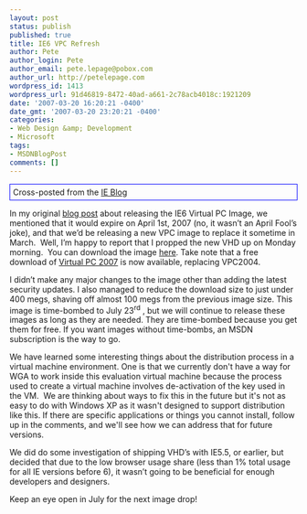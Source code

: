 ```yaml
---
layout: post
status: publish
published: true
title: IE6 VPC Refresh
author: Pete
author_login: Pete
author_email: pete.lepage@pobox.com
author_url: http://petelepage.com
wordpress_id: 1413
wordpress_url: 91d46819-8472-40ad-a661-2c78acb4018c:1921209
date: '2007-03-20 16:20:21 -0400'
date_gmt: '2007-03-20 23:20:21 -0400'
categories:
- Web Design &amp; Development
- Microsoft
tags:
- MSDNBlogPost
comments: []
---
```

<p style="border: blue 1px solid; padding: 5px;">Cross-posted from the <a href="http://blogs.msdn.com/ie/archive/2007/03/20/ie6-vpc-refresh-now-available.aspx">IE Blog</a></p>
<p>In my original <a href="http://blogs.msdn.com/ie/archive/2006/11/30/ie6-and-ie7-running-on-a-single-machine.aspx">blog post</a> about releasing the IE6 Virtual PC Image, we mentioned that it would expire on April 1st, 2007 (no, it wasn’t an April Fool’s joke), and that we’d be releasing a new VPC image to replace it sometime in March.  Well, I’m happy to report that I propped the new VHD up on Monday morning.  You can download the image <a href="http://go.microsoft.com/fwlink/?LinkId=70868">here</a>. Take note that a free download of <a href="http://www.microsoft.com/downloads/details.aspx?FamilyID=04d26402-3199-48a3-afa2-2dc0b40a73b6&amp;DisplayLang=en">Virtual PC 2007</a> is now available, replacing VPC2004.</p>
<p>I didn’t make any major changes to the image other than adding the latest security updates. I also managed to reduce the download size to just under 400 megs, shaving off almost 100 megs from the previous image size. This image is time-bombed to July 23<sup>rd</sup> , but we will continue to release these images as long as they are needed. They are time-bombed because you get them for free. If you want images without time-bombs, an MSDN subscription is the way to go.</p>
<p>We have learned some interesting things about the distribution process in a virtual machine environment. One is that we currently don't have a way for WGA to work inside this evaluation virtual machine because the process used to create a virtual machine involves de-activation of the key used in the VM.  We are thinking about ways to fix this in the future but it's not as easy to do with Windows XP as it wasn't designed to support distribution like this. If there are specific applications or things you cannot install, follow up in the comments, and we'll see how we can address that for future versions.</p>
<p>We did do some investigation of shipping VHD’s with IE5.5, or earlier, but decided that due to the low browser usage share (less than 1% total usage for all IE versions before 6), it wasn’t going to be beneficial for enough developers and designers.</p>
<p>Keep an eye open in July for the next image drop!</p>
<p><img src="http://blogs.msdn.com/aggbug.aspx?PostID=1921209" alt="" width="1" height="1" /></p>
